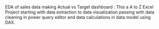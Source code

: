EDA of sales data making Actual vs Target dashboard :
This a A to Z Excel Project starting with data extraction to data visualization passing with data cleaning in power query editor and data calculations in data model using DAX.
